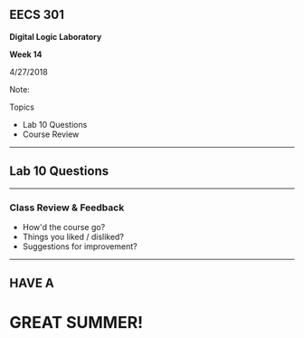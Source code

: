 ## EECS 301

**Digital Logic Laboratory**

**Week 14**

4/27/2018

Note:

Topics

* Lab 10 Questions
* Course Review

---

## Lab 10 Questions

---

### Class Review & Feedback

* How'd the course go?
* Things you liked / disliked?
* Suggestions for improvement?

--- 

## HAVE A
# GREAT SUMMER!

